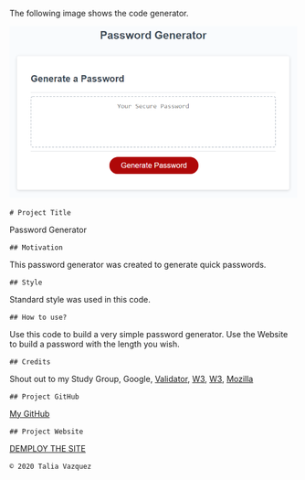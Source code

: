 

The following image shows the code generator.

![password generator demo](./Assets/03-javascript-homework-demo.png)

```
# Project Title

```
Password Generator

```
## Motivation

```
This password generator was created to generate quick passwords.

```
## Style

```
Standard style was used in this code.

```
## How to use?

```
Use this code to build a very simple password generator. Use the Website to build a password with the length you wish.

```
## Credits

```
Shout out to my Study Group, Google, <a href="https://validator.w3.org/">Validator</a>, <a href="www.w3schools.com/">W3</a>, <a href="www.w3schools.com/">W3</a>, <a href=" https://developer.mozilla.org/en-US/docs/Learn/JavaScript/First_steps/What_is_JavaScript">Mozilla</a> 

```
## Project GitHub

```
<a href="https://github.com/taliavazquez/hw-03"><bold>My GitHub</bold></a>

```
## Project Website

```
<a href="https://github.com/taliavazquez/hw-03"><bold>DEMPLOY THE SITE</bold></a>

```
© 2020 Talia Vazquez
